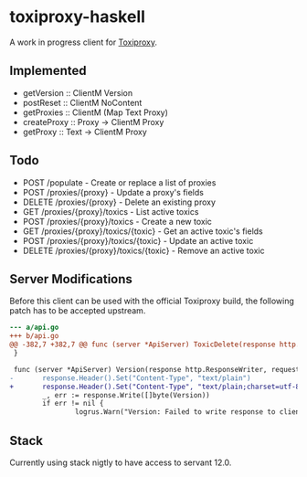 # toxiproxy-haskell

A work in progress client for [Toxiproxy](https://github.com/Shopify/toxiproxy).

## Implemented

- getVersion  :: ClientM Version
- postReset   :: ClientM NoContent
- getProxies  :: ClientM (Map Text Proxy)
- createProxy :: Proxy -> ClientM Proxy
- getProxy    :: Text -> ClientM Proxy

## Todo

- POST /populate - Create or replace a list of proxies
- POST /proxies/{proxy} - Update a proxy's fields
- DELETE /proxies/{proxy} - Delete an existing proxy
- GET /proxies/{proxy}/toxics - List active toxics
- POST /proxies/{proxy}/toxics - Create a new toxic
- GET /proxies/{proxy}/toxics/{toxic} - Get an active toxic's fields
- POST /proxies/{proxy}/toxics/{toxic} - Update an active toxic
- DELETE /proxies/{proxy}/toxics/{toxic} - Remove an active toxic

## Server Modifications

Before this client can be used with the official Toxiproxy build, the following patch has
to be accepted upstream.

````diff
--- a/api.go
+++ b/api.go
@@ -382,7 +382,7 @@ func (server *ApiServer) ToxicDelete(response http.ResponseWriter, request *http
 }

 func (server *ApiServer) Version(response http.ResponseWriter, request *http.Request) {
-       response.Header().Set("Content-Type", "text/plain")
+       response.Header().Set("Content-Type", "text/plain;charset=utf-8")
        _, err := response.Write([]byte(Version))
        if err != nil {
                logrus.Warn("Version: Failed to write response to client", err)
````

## Stack

Currently using stack nigtly to have access to servant 12.0.
